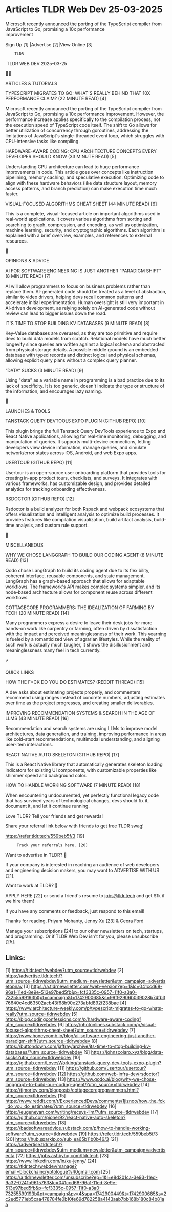 # Articles TLDR Web Dev 25-03-2025

Microsoft recently announced the porting of the TypeScript compiler
from JavaScript to Go, promising a 10x performance
improvement ‌ ‌ ‌ ‌ ‌ ‌ ‌ ‌ ‌ ‌ ‌ ‌ ‌ ‌ ‌ ‌ ‌ ‌ ‌ ‌ ‌ ‌ ‌ ‌ ‌ ‌  ‌ ‌ ‌ ‌ ‌ ‌ ‌ ‌ ‌ ‌ ‌ ‌ ‌ ‌ ‌ ‌ ‌ ‌ ‌ ‌ ‌ ‌ ‌ ‌ ‌ ‌ 


 Sign Up [1] |Advertise [2]|View Online [3] 

		TLDR 

 TLDR WEB DEV 2025-03-25

🧑‍💻 

ARTICLES & TUTORIALS

 TYPESCRIPT MIGRATES TO GO: WHAT'S REALLY BEHIND THAT 10X PERFORMANCE
CLAIM? (22 MINUTE READ) [4] 

 Microsoft recently announced the porting of the TypeScript compiler
from JavaScript to Go, promising a 10x performance improvement.
However, the performance increase applies specifically to the
compilation process, not the execution speed of TypeScript code
itself. The shift to Go allows for better utilization of concurrency
through goroutines, addressing the limitations of JavaScript's
single-threaded event loop, which struggles with CPU-intensive tasks
like compiling. 

 HARDWARE-AWARE CODING: CPU ARCHITECTURE CONCEPTS EVERY DEVELOPER
SHOULD KNOW (33 MINUTE READ) [5] 

 Understanding CPU architecture can lead to huge performance
improvements in code. This article goes over concepts like instruction
pipelining, memory caching, and speculative execution. Optimizing code
to align with these hardware behaviors (like data structure layout,
memory access patterns, and branch prediction) can make execution time
much faster. 

 VISUAL-FOCUSED ALGORITHMS CHEAT SHEET (44 MINUTE READ) [6] 

 This is a complete, visual-focused article on important algorithms
used in real-world applications. It covers various algorithms from
sorting and searching to graph, compression, and encoding, as well as
optimization, machine learning, security, and cryptographic
algorithms. Each algorithm is explained with a brief overview,
examples, and references to external resources. 

🧠 

OPINIONS & ADVICE

 AI FOR SOFTWARE ENGINEERING IS JUST ANOTHER “PARADIGM SHIFT” (8
MINUTE READ) [7] 

 AI will allow programmers to focus on business problems rather than
replace them. AI-generated code should be treated as a level of
abstraction, similar to video drivers, helping devs recall common
patterns and accelerate initial experimentation. Human oversight is
still very important in AI-driven development, as relying solely on
AI-generated code without review can lead to bigger issues down the
road. 

 IT'S TIME TO STOP BUILDING KV DATABASES (9 MINUTE READ) [8] 

 Key-Value databases are overused, as they are too primitive and
require devs to build data models from scratch. Relational models have
much better longevity since queries are written against a logical
schema and abstracted from physical storage details. A possible middle
ground is an embedded database with typed records and distinct logical
and physical schemas, allowing explicit query plans without a complex
query planner. 

 “DATA” SUCKS (3 MINUTE READ) [9] 

 Using "data" as a variable name in programming is a bad practice due
to its lack of specificity. It is too generic, doesn't indicate the
type or structure of the information, and encourages lazy naming. 

🚀 

LAUNCHES & TOOLS

 TANSTACK QUERY DEVTOOLS EXPO PLUGIN (GITHUB REPO) [10] 

 This plugin brings the full Tanstack Query DevTools experience to
Expo and React Native applications, allowing for real-time monitoring,
debugging, and manipulation of queries. It supports multi-device
connections, letting developers view device information, manage
queries, and simulate network/error states across iOS, Android, and
web Expo apps. 

 USERTOUR (GITHUB REPO) [11] 

 Usertour is an open-source user onboarding platform that provides
tools for creating in-app product tours, checklists, and surveys. It
integrates with various frameworks, has customizable design, and
provides detailed analytics for tracking onboarding effectiveness. 

 RSDOCTOR (GITHUB REPO) [12] 

 Rsdoctor is a build analyzer for both Rspack and webpack ecosystems
that offers visualization and intelligent analysis to optimize build
processes. It provides features like compilation visualization, build
artifact analysis, build-time analysis, and custom rule support. 

🎁 

MISCELLANEOUS

 WHY WE CHOSE LANGGRAPH TO BUILD OUR CODING AGENT (8 MINUTE READ) [13]


 Qodo chose LangGraph to build its coding agent due to its
flexibility, coherent interface, reusable components, and state
management. LangGraph has a graph-based approach that allows for
adaptable workflows. The framework's API makes complex systems
simpler, and its node-based architecture allows for component reuse
across different workflows. 

 COTTAGECORE PROGRAMMERS: THE IDEALIZATION OF FARMING BY TECH (20
MINUTE READ) [14] 

 Many programmers express a desire to leave their desk jobs for more
hands-on work like carpentry or farming, often driven by
dissatisfaction with the impact and perceived meaninglessness of their
work. This yearning is fueled by a romanticized view of agrarian
lifestyles. While the reality of such work is actually much tougher,
it shows the disillusionment and meaninglessness many feel in tech
currently. 

⚡ 

QUICK LINKS

 HOW THE F*CK DO YOU DO ESTIMATES? (REDDIT THREAD) [15] 

 A dev asks about estimating projects properly, and commenters
recommend using ranges instead of concrete numbers, adjusting
estimates over time as the project progresses, and creating smaller
deliverables. 

 IMPROVING RECOMMENDATION SYSTEMS & SEARCH IN THE AGE OF LLMS (43
MINUTE READ) [16] 

 Recommendation and search systems are using LLMs to improve model
architectures, data generation, and training, improving performance in
areas like cold-start recommendations, multimodal understanding, and
aligning user-item interactions. 

 REACT NATIVE AUTO SKELETON (GITHUB REPO) [17] 

 This is a React Native library that automatically generates skeleton
loading indicators for existing UI components, with customizable
properties like shimmer speed and background color. 

 HOW TO HANDLE WORKING SOFTWARE (7 MINUTE READ) [18] 

 When encountering undocumented, yet perfectly functional legacy code
that has survived years of technological changes, devs should fix it,
document it, and let it continue running. 

Love TLDR? Tell your friends and get rewards!

 Share your referral link below with friends to get free TLDR swag! 

 https://refer.tldr.tech/559beb5f/3 [19] 

		 Track your referrals here. [20] 

Want to advertise in TLDR? 📰

 If your company is interested in reaching an audience of web
developers and engineering decision makers, you may want to ADVERTISE
WITH US [21]. 

Want to work at TLDR? 💼

 APPLY HERE [22] or send a friend's resume to jobs@tldr.tech and get
$1k if we hire them! 

 If you have any comments or feedback, just respond to this email! 

Thanks for reading, 
Priyam Mohanty, Jenny Xu [23] & Ceora Ford 

 Manage your subscriptions [24] to our other newsletters on tech,
startups, and programming. Or if TLDR Web Dev isn't for you, please
unsubscribe [25]. 

 

Links:
------
[1] https://tldr.tech/webdev?utm_source=tldrwebdev
[2] https://advertise.tldr.tech/?utm_source=tldrwebdev&utm_medium=newsletter&utm_campaign=advertisetopnav
[3] https://a.tldrnewsletter.com/web-version?ep=1&lc=041ccd68-96a1-11ed-8e9e-513e97bed5fb&p=fcf3335c-0957-11f0-a3a0-73255599193b&pt=campaign&t=1742900685&s=99f92906b039028b74fb376640c4cd63502acb43f68b90e273abfd892f238bae
[4] https://www.architecture-weekly.com/p/typescript-migrates-to-go-whats-really?utm_source=tldrwebdev
[5] https://blog.codingconfessions.com/p/hardware-aware-coding?utm_source=tldrwebdev
[6] https://photonlines.substack.com/p/visual-focused-algorithms-cheat-sheet?utm_source=tldrwebdev
[7] https://www.honeycomb.io/blog/ai-software-engineering-just-another-paradigm-shift?utm_source=tldrwebdev
[8] https://buttondown.com/jaffray/archive/its-time-to-stop-building-kv-databases/?utm_source=tldrwebdev
[9] https://johnscolaro.xyz/blog/data-sucks?utm_source=tldrwebdev
[10] https://github.com/LovesWorking/tanstack-query-dev-tools-expo-plugin?utm_source=tldrwebdev
[11] https://github.com/usertour/usertour?utm_source=tldrwebdev
[12] https://github.com/web-infra-dev/rsdoctor?utm_source=tldrwebdev
[13] https://www.qodo.ai/blog/why-we-chose-langgraph-to-build-our-coding-agent/?utm_source=tldrwebdev
[14] https://tjmorley.com/blogposts/cottagecoreprogrammers.html?utm_source=tldrwebdev
[15] https://www.reddit.com/r/ExperiencedDevs/comments/1jiznoo/how_the_fck_do_you_do_estimates/?utm_source=tldrwebdev
[16] https://eugeneyan.com/writing/recsys-llm/?utm_source=tldrwebdev
[17] https://github.com/pioner92/react-native-auto-skeleton?utm_source=tldrwebdev
[18] https://badsoftwareadvice.substack.com/p/how-to-handle-working-software?utm_source=tldrwebdev
[19] https://refer.tldr.tech/559beb5f/3
[20] https://hub.sparklp.co/sub_ea65b11b0b46/3
[21] https://advertise.tldr.tech/?utm_source=tldrwebdev&utm_medium=newsletter&utm_campaign=advertisecta
[22] https://jobs.ashbyhq.com/tldr.tech
[23] https://www.linkedin.com/in/xu-jenny/
[24] https://tldr.tech/webdev/manage?email=blockchaincryptologue%40gmail.com
[25] https://a.tldrnewsletter.com/unsubscribe?ep=1&l=e8d201ca-3e93-11ed-9a32-0241b9615763&lc=041ccd68-96a1-11ed-8e9e-513e97bed5fb&p=fcf3335c-0957-11f0-a3a0-73255599193b&pt=campaign&pv=4&spa=1742900449&t=1742900685&s=2c2ed5771eb5caa478784fe0b10fe69d782258a4143aab7bb168b180c84b81aa